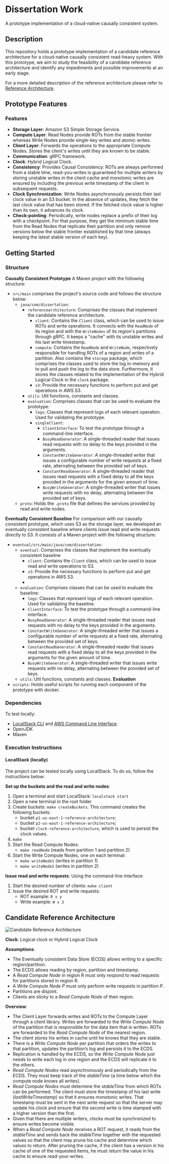 # Dissertation Work

A prototype implementation of a cloud-native causally consistent system. 

## Description

This repository holds a prototype implementation of a candidate reference architecture for a cloud-native causally consistent read-heavy system. With this prototype, we aim to study the feasibility of a candidate reference architecture and identify any impediments and possible improvements at an early stage.

For a more detailed description of the reference architecture please refer to [Reference Architecture](#candidate-reference-architecture).


## Prototype Features
### Features
- **Storage Layer**: Amazon S3 Simple Storage Service.
- **Compute Layer**: Read Nodes provide ROTs from the stable frontier whereas Write Nodes provide single-key writes and atomic writes.
- **Client Layer**: Forwards the operations to the appropriate Compute Nodes. Stores the client's writes until they are known to be stable.
- **Communication**: gRPC framework.
- **Clock**: Hybrid Logical Clock.
- **Consistency**: Provides Causal Consistency: ROTs are always performed from a stable time, read-you-writes is guaranteed for multiple writers by storing unstable writes in the client cache and monotonic writes are ensured by including the previous write timestamp of the client in subsequent requests.
- **Clock Synchronization**: Write Nodes asynchronously persists their last clock value in an S3 bucket. In the absence of updates, they fetch the last clock value that has been stored. If the fetched clock value is higher than its own, it advances its clock.
- **Check-pointing**: Periodically, write nodes replace a prefix of their log with a checkpoint. For that purpose, they get the minimum stable time from the Read Nodes that replicate their partition and only remove versions below the stable frontier established by that time (always keeping the latest stable version of each key).

## Getting Started

### Structure
**Causally Consistent Prototype**
A Maven project with the following structure:
- `src/main` comprises the project's source code and follows the structure below:
    - `java/com/dissertation`:
        - `referencearchitecture`: Comprises the classes that implement the candidate reference architecture.
            - `client`: Contains the `Client` class, which can be used to issue ROTs and write operations. It connects with the `ReadNode` of its region and with the `WriteNodes` of its region's partitions through gRPC. It keeps a "cache" with its unstable writes and his last write timestamp.
            - `compute`: Contains the `ReadNode` and `WriteNode`, respectively responsible for handling ROTs of a region and writes of a partition. Also contains the `storage` package, which comprises the classes used to store the log in-memory and to pull and push the log to the data store. Furthermore, it stores the classes related to the implementation of the Hybrid Logical Clock in the `clock` package.
            - `s3`: Provide the necessary functions to perform put and get operations in AWS S3.
        - `utils`: Util functions, constants and classes.
        - `evaluation`: Comprises classes that can be used to evaluate the prototype:
            - `logs`: Classes that represent logs of each relevant operation. Used for validating the prototype.
            - `singleClient`:
                - `ClientInterface`: To test the prototype through a command-line interface.
                - `BusyReadGenerator`: A single-threaded reader that issues read requests with no delay to the keys provided in the arguments.
                - `ConstantWriteGenerator`: A single-threaded writer that issues a configurable number of write requests at a fixed rate, alternating between the provided set of keys.
                - `ConstantReadGenerator`: A single-threaded reader that issues read requests with a fixed delay to all the keys provided in the arguments for the given amount of time.
                - `BusyWriteGenerator`: A single-threaded writer that issues write requests with no delay, alternating between the provided set of keys.
    - `proto`: Holds the `.proto` file that defines the services provided by read and write nodes.

**Eventually Consistent Baseline**
For comparison with our causally consistent prototype, which uses S3 as the storage layer, we developed an eventually consistent baseline where clients issue read and write requests directly to S3. It consists of a Maven project with the following structure:
- `eventual/src/main/java/com/dissertation`:
    - `eventual`:  Comprises the classes that implement the eventually consistent baseline
        - `client`: Contains the `Client` class, which can be used to issue read and write operations to S3.
        - `s3`: Provide the necessary functions to perform put and get operations in AWS S3.
        - 
    - `evaluation`: Comprises classes that can be used to evaluate the baseline:
        - `logs`: Classes that represent logs of each relevant operation. Used for validating the baseline.
        - `ClientInterface`: To test the prototype through a command-line interface.
        - `BusyReadGenerator`: A single-threaded reader that issues read requests with no delay to the keys provided in the arguments.
        - `ConstantWriteGenerator`: A single-threaded writer that issues a configurable number of write requests at a fixed rate, alternating between the provided set of keys.
        - `ConstantReadGenerator`: A single-threaded reader that issues read requests with a fixed delay to all the keys provided in the arguments for the given amount of time.
        - `BusyWriteGenerator`: A single-threaded writer that issues write requests with no delay, alternating between the provided set of keys.
    - `utils`: Util functions, constants and classes.
**Evaluation**
- `scripts`: Holds useful scripts for running each component of the prototype with docker.

### Dependencies
To test locally: 
- [LocalStack CLI](https://docs.localstack.cloud/getting-started/installation/) and [AWS Command Line Interface](https://docs.localstack.cloud/user-guide/integrations/aws-cli/).
- OpenJDK
- Maven

### Execution Instructions
#### LocalStack (locally)
The project can be tested locally using LocalStack. To do so, follow the instructions below:

**Set up the buckets and the read and write nodes**:
1. Open a terminal and start LocalStack: `localstack start` 
2. Open a new terminal in the root folder
3. Create buckets: `make createBuckets`. This command creates the following buckets:
    - bucket `p1-us-east-1-reference-architecture`;
    - bucket `p2-us-east-1-reference-architecture`;
    - bucket `clock-reference-architecture`, which is used to persist the clock values.
4. `make`
5. Start the Read Compute Nodes:
    - `make readNode` (reads from partition 1 and partition 2)
6. Start the Write Compute Nodes, one on each terminal:
    - `make writeNode1` (writes in partition 1)
    - `make writeNode2` (writes in partition 2)

**Issue read and write requests**:
Using the command-line interface:
1. Start the desired number of clients: `make client`
2. Issue the desired ROT and write requests:
    - ROT example: `R x y`
    - Write example: `W x 3`

## Candidate Reference Architecture

![Candidate Reference Architecture](images/reference-architecture.png)

**Clock**: 
Logical clock or Hybrid Logical Clock

**Assumptions**: 
- The Eventually consistent Data Store (ECDS) allows writing to a specific region/partition.
- The ECDS allows reading by region, partition and timestamp.
- A *Read Compute Node* in region R must only respond to read requests for partitions stored in region R.
- A *Write Compute Node P* must only perform write requests in partition P. 
- Partitions are disjoint.
- Clients are sticky to a *Read Compute Node* of their region.

**Overview**:
- The Client Layer forwards writes and ROTs to the Compute Layer through a client library. Writes are forwarded to the *Write Compute Node* of the partition that is responsible for the data item that is written. ROTs are forwarded to the *Read Compute Node* of the nearest region.
- The client stores his writes in cache until he knows that they are stable. 
- There is a *Write Compute Node* per partition that orders the writes to that partition, updates the partition’s log and persists it to the ECDS.
- Replication is handled by the ECDS, so the *Write Compute Node* just needs to write each log in one region and the ECDS will replicate it to the others.
- *Read Compute Nodes* read asynchronously and periodically from the ECDS. They must keep track of the *stableTime* (a time below which the compute node knows all writes).
- *Read Compute Nodes* must determine the *stableTime* from which ROTs can be performed. The client must store the timestamp of his last write (*lastWriteTimestamp*) so that it ensures monotonic writes. That timestamp must be sent in the next write request so that the server may update his clock and ensure that the second write is time stamped with a higher version than the first.
- Given that there are multiple writers, clocks must be synchronized to ensure writes become visible.
- When a *Read Compute Node* receives a ROT request, it reads from the *stableTime* and sends back the *stableTime* together with the requested values so that the client may prune his cache and determine which values to return. After pruning the cache, if the client has a version in his cache of one of the requested items, he must return the value in his cache to ensure read-your-writes.
